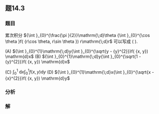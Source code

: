 ## 题14.3
### 题目
累次积分 ${\int }_{0}^{\frac{\pi }{2}}\mathrm{\;d}\theta {\int }_{0}^{\cos \theta }f( {r\cos \theta, r\sin \theta }) r\mathrm{\;d}r$ 可以写成 ( ).

(A) ${\int }_{0}^{1}\mathrm{\;d}y{\int }_{0}^{\sqrt{y - {y}^{2}}}f( {x, y}) \mathrm{d}x$ (B) ${\int }_{0}^{1}\mathrm{\;d}y{\int }_{0}^{\sqrt{1 - {y}^{2}}}f( {x, y}) \mathrm{d}x$

(C) ${\int }_{0}^{1}\mathrm{\;d}x{\int }_{0}^{1}f( {x, y}) \mathrm{d}y$ (D) ${\int }_{0}^{1}\mathrm{\;d}x{\int }_{0}^{\sqrt{x - {x}^{2}}}f( {x, y}) \mathrm{d}y$
### 分析

### 解